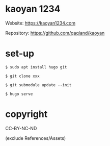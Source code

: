 # kaoyan 1234

Website: https://kaoyan1234.com

Repository: https://github.com/qaqland/kaoyan

# set-up

```
$ sudo apt install hugo git

$ git clone xxx

$ git submodule update --init

$ hugo serve
```

# copyright

CC-BY-NC-ND

(exclude References/Assets)
